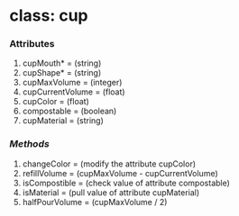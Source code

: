 # class: cup

### **Attributes**
1. cupMouth* = (string)
2. cupShape* = (string)
3. cupMaxVolume = (integer)
4. cupCurrentVolume = (float)
5. cupColor = (float)
6. compostable = (boolean)
7. cupMaterial = (string)

### *Methods*
1. changeColor = (modify the attribute cupColor)
2. refillVolume = (cupMaxVolume - cupCurrentVolume)
3. isCompostible = (check value of attribute compostable)
4. isMaterial = (pull value of attribute cupMaterial)
5. halfPourVolume = (cupMaxVolume / 2)
